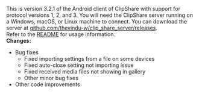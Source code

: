 This is version 3.2.1 of the Android client of ClipShare with support for protocol versions 1, 2, and 3.
You will need the ClipShare server running on a Windows, macOS, or Linux machine to connect. You can download the server at [github.com/thevindu-w/clip_share_server/releases](https://github.com/thevindu-w/clip_share_server/releases).
<br>
Refer to the [README](https://github.com/thevindu-w/clip_share_client/#how-to-use) for usage information.
<br>
**Changes:**
- Bug fixes
  - Fixed importing settings from a file on some devices
  - Fixed auto-close setting not importing issue
  - Fixed received media files not showing in gallery
  - Other minor bug fixes
- Other code improvements
